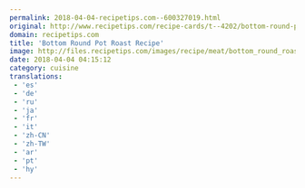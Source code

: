 ```yaml
---
permalink: 2018-04-04-recipetips.com--600327019.html
original: http://www.recipetips.com/recipe-cards/t--4202/bottom-round-pot-roast.asp
domain: recipetips.com
title: 'Bottom Round Pot Roast Recipe'
image: http://files.recipetips.com/images/recipe/meat/bottom_round_roast.jpg
date: 2018-04-04 04:15:12
category: cuisine
translations: 
 - 'es'
 - 'de'
 - 'ru'
 - 'ja'
 - 'fr'
 - 'it'
 - 'zh-CN'
 - 'zh-TW'
 - 'ar'
 - 'pt'
 - 'hy'
---
```


